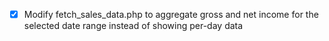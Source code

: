 - [x] Modify fetch_sales_data.php to aggregate gross and net income for the selected date range instead of showing per-day data
